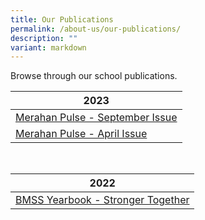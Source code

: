 ```yaml
---
title: Our Publications
permalink: /about-us/our-publications/
description: ""
variant: markdown
---
```

Browse through our school publications.

| 2023 |
| -------- |
|  [Merahan Pulse - September Issue](/files/merahan%20pulse%20-%20september.pdf)  
[Merahan Pulse - April Issue](/files/merahan%20pulse%202023%20-%20issue%201.pdf) |
<br>


| 2022  |  
| -------- | 
| [BMSS Yearbook - Stronger Together](https://online.fliphtml5.com/cjnla/gwbu/)     |